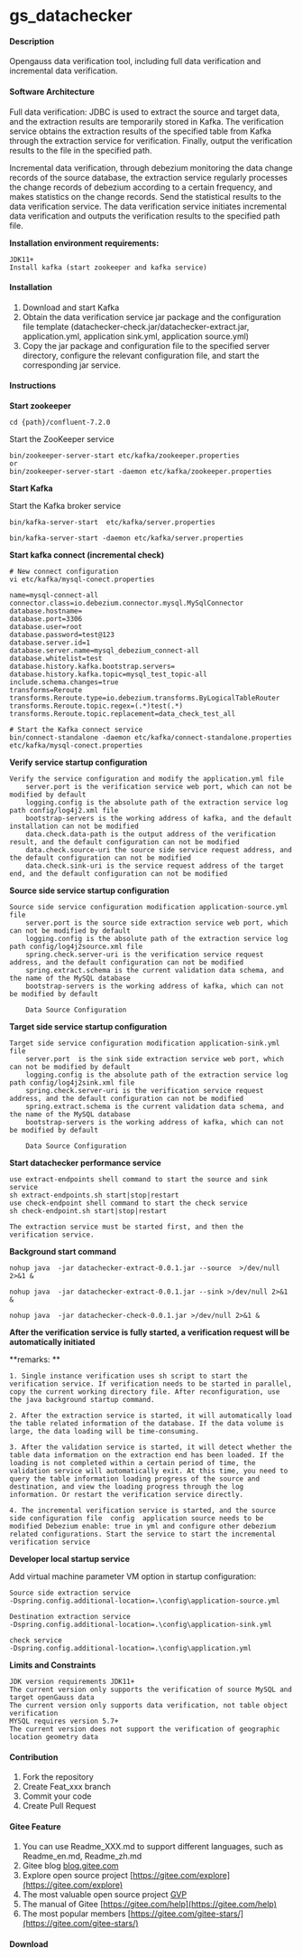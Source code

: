 # gs_datachecker

#### Description
Opengauss data verification tool, including full data verification and incremental data verification.

#### Software Architecture
Full data verification: JDBC is used to extract the source and target data, and the extraction results are temporarily stored in Kafka. The verification service obtains the extraction results of the specified table from Kafka through the extraction service for verification. Finally, output the verification results to the file in the specified path.



Incremental data verification, through debezium monitoring the data change records of the source database, the extraction service regularly processes the change records of debezium according to a certain frequency, and makes statistics on the change records. Send the statistical results to the data verification service. The data verification service initiates incremental data verification and outputs the verification results to the specified path file.

 

**Installation environment requirements:**

```
JDK11+
Install kafka (start zookeeper and kafka service)
```



#### Installation

1.  Download and start Kafka
2.  Obtain the data verification service jar package and the configuration file template (datachecker-check.jar/datachecker-extract.jar, application.yml, application sink.yml, application source.yml)
3.  Copy the jar package and configuration file to the specified server directory, configure the relevant configuration file, and start the corresponding jar service.

#### Instructions

**Start zookeeper**

```
cd {path}/confluent-7.2.0
```

Start the ZooKeeper service

```
bin/zookeeper-server-start etc/kafka/zookeeper.properties
or
bin/zookeeper-server-start -daemon etc/kafka/zookeeper.properties
```

**Start Kafka**

Start the Kafka broker service

```
bin/kafka-server-start  etc/kafka/server.properties

bin/kafka-server-start -daemon etc/kafka/server.properties
```

**Start  kafka connect (incremental check)**

```
# New connect configuration
vi etc/kafka/mysql-conect.properties

name=mysql-connect-all
connector.class=io.debezium.connector.mysql.MySqlConnector
database.hostname=
database.port=3306
database.user=root
database.password=test@123
database.server.id=1
database.server.name=mysql_debezium_connect-all
database.whitelist=test
database.history.kafka.bootstrap.servers=
database.history.kafka.topic=mysql_test_topic-all
include.schema.changes=true
transforms=Reroute
transforms.Reroute.type=io.debezium.transforms.ByLogicalTableRouter
transforms.Reroute.topic.regex=(.*)test(.*)
transforms.Reroute.topic.replacement=data_check_test_all

# Start the Kafka connect service 
bin/connect-standalone -daemon etc/kafka/connect-standalone.properties etc/kafka/mysql-conect.properties
```

 **Verify service startup configuration** 

```
Verify the service configuration and modify the application.yml file
	server.port is the verification service web port, which can not be modified by default
	logging.config is the absolute path of the extraction service log path config/log4j2.xml file
	bootstrap-servers is the working address of kafka, and the default installation can not be modified
	data.check.data-path is the output address of the verification result, and the default configuration can not be modified
	data.check.source-uri the source side service request address, and the default configuration can not be modified
	data.check.sink-uri is the service request address of the target end, and the default configuration can not be modified
```

 **Source side service startup configuration** 

```
Source side service configuration modification application-source.yml file
	server.port is the source side extraction service web port, which can not be modified by default
	logging.config is the absolute path of the extraction service log path config/log4j2source.xml file
	spring.check.server-uri is the verification service request address, and the default configuration can not be modified
	spring.extract.schema is the current validation data schema, and the name of the MySQL database
	bootstrap-servers is the working address of kafka, which can not be modified by default
	
	Data Source Configuration
```

 **Target side service startup configuration** 

```
Target side service configuration modification application-sink.yml file
	server.port  is the sink side extraction service web port, which can not be modified by default
	logging.config is the absolute path of the extraction service log path config/log4j2sink.xml file
	spring.check.server-uri is the verification service request address, and the default configuration can not be modified
	spring.extract.schema is the current validation data schema, and the name of the MySQL database
	bootstrap-servers is the working address of kafka, which can not be modified by default
	
	Data Source Configuration
```

**Start datachecker performance service**

```
use extract-endpoints shell command to start the source and sink service
sh extract-endpoints.sh start|stop|restart 
use check-endpoint shell command to start the check service
sh check-endpoint.sh start|stop|restart 

The extraction service must be started first, and then the verification service.
```

 **Background start command** 

```
nohup java  -jar datachecker-extract-0.0.1.jar --source  >/dev/null 2>&1 &

nohup java  -jar datachecker-extract-0.0.1.jar --sink >/dev/null 2>&1 &

nohup java  -jar datachecker-check-0.0.1.jar >/dev/null 2>&1 &
```



**After the verification service is fully started, a verification request will be automatically initiated**

**remarks: **

```
1. Single instance verification uses sh script to start the verification service. If verification needs to be started in parallel, copy the current working directory file. After reconfiguration, use the java background startup command.

2. After the extraction service is started, it will automatically load the table related information of the database. If the data volume is large, the data loading will be time-consuming.

3. After the validation service is started, it will detect whether the table data information on the extraction end has been loaded. If the loading is not completed within a certain period of time, the validation service will automatically exit. At this time, you need to query the table information loading progress of the source and destination, and view the loading progress through the log information. Or restart the verification service directly.

4. The incremental verification service is started, and the source side configuration file  config  application source needs to be modified Debezium enable: true in yml and configure other debezium related configurations. Start the service to start the incremental verification service
```



**Developer local  startup service**

Add virtual machine parameter VM option in startup configuration:

```
Source side extraction service
-Dspring.config.additional-location=.\config\application-source.yml

Destination extraction service
-Dspring.config.additional-location=.\config\application-sink.yml

check service
-Dspring.config.additional-location=.\config\application.yml
```

**Limits and Constraints**

```
JDK version requirements JDK11+
The current version only supports the verification of source MySQL and target openGauss data
The current version only supports data verification, not table object verification
MYSQL requires version 5.7+
The current version does not support the verification of geographic location geometry data
```



#### Contribution

1.  Fork the repository
2.  Create Feat_xxx branch
3.  Commit your code
4.  Create Pull Request


#### Gitee Feature

1.  You can use Readme\_XXX.md to support different languages, such as Readme\_en.md, Readme\_zh.md
2.  Gitee blog [blog.gitee.com](https://blog.gitee.com)
3.  Explore open source project [https://gitee.com/explore](https://gitee.com/explore)
4.  The most valuable open source project [GVP](https://gitee.com/gvp)
5.  The manual of Gitee [https://gitee.com/help](https://gitee.com/help)
6.  The most popular members  [https://gitee.com/gitee-stars/](https://gitee.com/gitee-stars/)

#### Download

[download]: https://opengauss.obs.cn-south-1.myhuaweicloud.com/latest/tools/gs_datacheck-5.0.0.tar.gz

